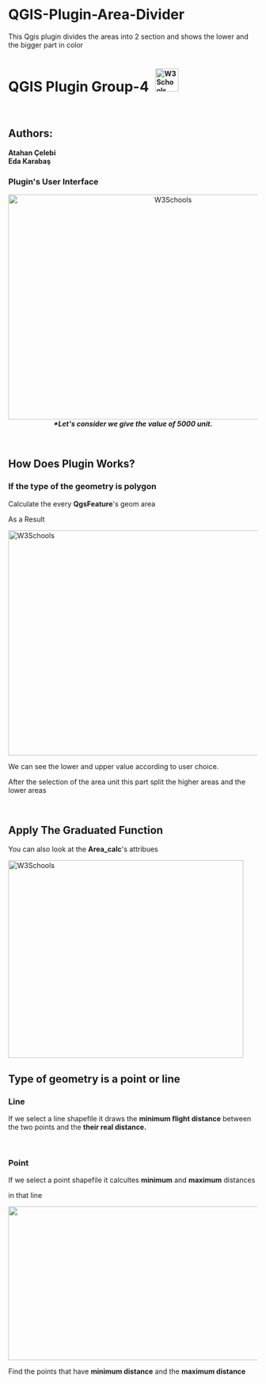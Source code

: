 # QGIS-Plugin-Area-Divider
This Qgis plugin divides the areas into 2 section and shows the lower and the bigger part in color

<h1>QGIS Plugin Group-4&nbsp; <img style="font-size: 14px;" src="https://i.etsystatic.com/17718806/r/il/b5be51/1595306072/il_570xN.1595306072_tbgq.jpg" alt="W3Schools" width="47" height="47" border="0" /></h1>
<p>&nbsp;</p>
<h2> Authors:</h2>
<p><strong>Atahan &Ccedil;elebi</strong><br /><strong>Eda Karabaş</strong></p>
<h3> Plugin's User Interface</h3>
<p style="text-align: center;"><img src="https://i.hizliresim.com/Hfi2lK.png" alt="W3Schools" width="650" height="455" border="0" /><br /><strong><em>*Let's consider we give the value of 5000 unit.</em></strong></p>
<p>&nbsp;</p>
<h2> How Does Plugin Works?</h2>
<h3> If the type of the geometry is polygon</h3>
<p>Calculate the every <strong>QgsFeature</strong>'s geom area</p>

<p>As a Result</p>
<p><img src="https://i.hizliresim.com/Ie28Vo.png" alt="W3Schools" width="855" height="455" border="0" /></p>
<p>We can see the lower and upper value according to user choice.</p>
<p>After the selection of the area unit this part split the higher areas and the lower areas</p>
<p>&nbsp;</p>
<h2> Apply The Graduated Function</h2>

<p>You can also look at the <strong>Area_calc</strong>'s attribues</p>
<p><img src="https://i.hizliresim.com/r4vwIf.png" alt="W3Schools" width="475" height="400" border="0" /></p>
<h2>Type of geometry is a point or line</h2>
<h3>Line</h3>
<p>If we select a line shapefile it draws the <strong>minimum flight distance</strong> between the two points and the <strong>their real distance.</strong><img src="https://i.hizliresim.com/xvvX7j.png" alt="" /></p>
<p>&nbsp;</p>
<h3>Point</h3>
<p>If we select a point shapefile it calcultes <strong>minimum</strong> and <strong>maximum</strong> distances</p>
<p>in that line</p>
<p><img src="https://i.hizliresim.com/ggFiKA.png" alt="" width="505" height="311" /></p>
 Find the points that have <strong>minimum distance</strong> and the <strong>maximum distance</strong>
<p><img src="https://i.hizliresim.com/WhLLu6.png" alt="" /></p>

